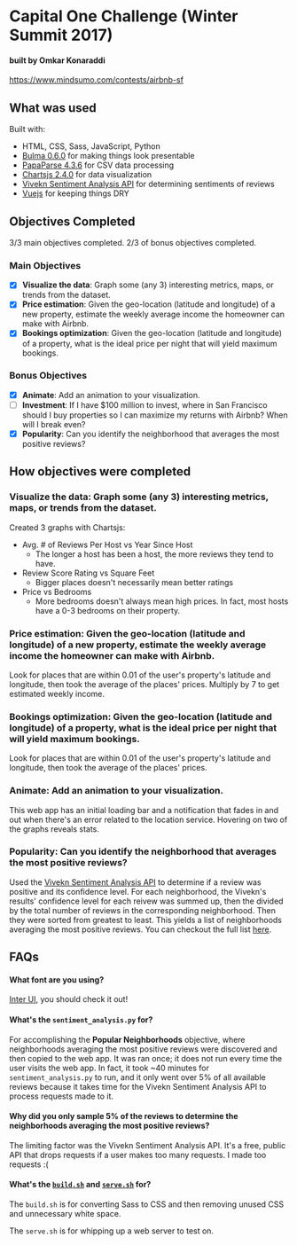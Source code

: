 # Capital One Challenge (Winter Summit 2017)
#### built by Omkar Konaraddi

https://www.mindsumo.com/contests/airbnb-sf

## What was used

Built with:
* HTML, CSS, Sass, JavaScript, Python
* [Bulma 0.6.0](https://bulma.io/) for making things look presentable
* [PapaParse 4.3.6](http://papaparse.com/) for CSV data processing
* [Chartsjs 2.4.0](http://www.chartjs.org/) for data visualization
* [Vivekn Sentiment Analysis API](http://sentiment.vivekn.com/docs/api/) for determining sentiments of reviews
* [Vuejs](https://vuejs.org/) for keeping things DRY

## Objectives Completed
3/3 main objectives completed. 2/3 of bonus objectives completed.

### Main Objectives
- [X] **Visualize the data**: Graph some (any 3) interesting metrics, maps, or trends from the dataset.
- [X] **Price estimation**: Given the geo-location (latitude and longitude) of a new property, estimate the weekly average income the homeowner can make with Airbnb.
- [X] **Bookings optimization**: Given the geo-location (latitude and longitude) of a property, what is the ideal price per night that will yield maximum bookings.

### Bonus Objectives
- [X] **Animate**: Add an animation to your visualization.
- [ ] **Investment**: If I have $100 million to invest, where in San Francisco should I buy properties so I can maximize my returns with Airbnb? When will I break even?
- [X] **Popularity**: Can you identify the neighborhood that averages the most positive reviews?

## How objectives were completed

### **Visualize the data**: Graph some (any 3) interesting metrics, maps, or trends from the dataset.
Created 3 graphs with Chartsjs:
* Avg. # of Reviews Per Host vs Year Since Host
    * The longer a host has been a host, the more reviews they tend to have.
* Review Score Rating vs Square Feet
    * Bigger places doesn't necessarily mean better ratings
* Price vs Bedrooms
    * More bedrooms doesn't always mean high prices. In fact, most hosts have a 0-3 bedrooms on their property.

### **Price estimation**: Given the geo-location (latitude and longitude) of a new property, estimate the weekly average income the homeowner can make with Airbnb.
Look for places that are within 0.01 of the user's property's latitude and longitude, then took the average of the places' prices. Multiply by 7 to get estimated weekly income.

### **Bookings optimization**: Given the geo-location (latitude and longitude) of a property, what is the ideal price per night that will yield maximum bookings.
Look for places that are within 0.01 of the user's property's latitude and longitude, then took the average of the places' prices.

### **Animate**: Add an animation to your visualization.
This web app has an initial loading bar and a notification that fades in and out when there's an error related to the location service. Hovering on two of the graphs reveals stats.

### **Popularity**: Can you identify the neighborhood that averages the most positive reviews?
Used the [Vivekn Sentiment Analysis API](http://sentiment.vivekn.com/docs/api/) to determine if a review was positive and its confidence level. For each neighborhood, the Vivekn's results' confidence level for each reivew was summed up, then the divided by the total number of reviews in the corresponding neighborhood. Then they were sorted from greatest to least. This yields a list of neighborhoods averaging the most positive reviews. You can checkout the full list [here](top.txt).

## FAQs

#### What font are you using?

[Inter UI](https://rsms.me/inter/), you should check it out!

#### What's the `sentiment_analysis.py` for?

For accomplishing the **Popular Neighborhoods** objective, where neighborhoods averaging the most positive reviews were discovered and then copied to the web app. It was ran once; it does not run every time the user visits the web app. In fact, it took ~40 minutes for `sentiment_analysis.py` to run, and it only went over 5% of all available reviews because it takes time for the Vivekn Sentiment Analysis API to process requests made to it.

#### Why did you only sample 5% of the reviews to determine the neighborhoods averaging the most positive reviews?

The limiting factor was the Vivekn Sentiment Analysis API. It's a free, public API that drops requests if a user makes too many requests. I made too requests :(

#### What's the [`build.sh`](build.sh) and [`serve.sh`](serve.sh) for?

The `build.sh` is for converting Sass to CSS and then removing unused CSS and unnecessary white space.

The `serve.sh` is for whipping up a web server to test on.


